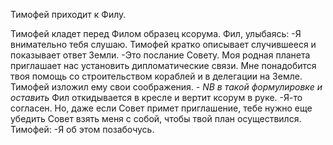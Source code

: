 Тимофей приходит к Филу.

Тимофей кладет перед Филом образец ксорума.
Фил, улыбаясь:
-Я внимательно тебя слушаю.
Тимофей кратко описывает случившееся и показывает ответ Земли.
-Это послание Совету. Моя родная планета приглашает нас установить дипломатические связи. Мне понадобится твоя помощь со строительством кораблей и в делегации на Земле.
Тимофей изложил ему свои соображения. *- NB в такой формулировке и оставить*
Фил откидывается в кресле и вертит ксорум в руке.
-Я-то согласен. Но, даже если Совет примет приглашение, тебе нужно еще убедить Совет взять меня с собой, чтобы твой план осуществился.
Тимофей:
-Я об этом позабочусь.